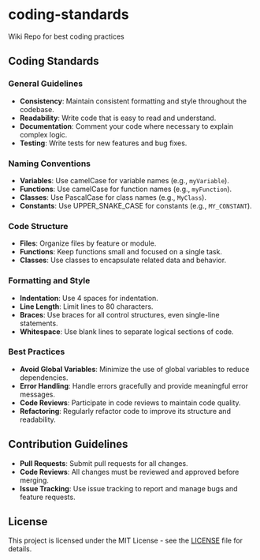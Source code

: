 # coding-standards

Wiki Repo for best coding practices

## Coding Standards

### General Guidelines
- **Consistency**: Maintain consistent formatting and style throughout the codebase.
- **Readability**: Write code that is easy to read and understand.
- **Documentation**: Comment your code where necessary to explain complex logic.
- **Testing**: Write tests for new features and bug fixes.

### Naming Conventions
- **Variables**: Use camelCase for variable names (e.g., `myVariable`).
- **Functions**: Use camelCase for function names (e.g., `myFunction`).
- **Classes**: Use PascalCase for class names (e.g., `MyClass`).
- **Constants**: Use UPPER_SNAKE_CASE for constants (e.g., `MY_CONSTANT`).

### Code Structure
- **Files**: Organize files by feature or module.
- **Functions**: Keep functions small and focused on a single task.
- **Classes**: Use classes to encapsulate related data and behavior.

### Formatting and Style
- **Indentation**: Use 4 spaces for indentation.
- **Line Length**: Limit lines to 80 characters.
- **Braces**: Use braces for all control structures, even single-line statements.
- **Whitespace**: Use blank lines to separate logical sections of code.

### Best Practices
- **Avoid Global Variables**: Minimize the use of global variables to reduce dependencies.
- **Error Handling**: Handle errors gracefully and provide meaningful error messages.
- **Code Reviews**: Participate in code reviews to maintain code quality.
- **Refactoring**: Regularly refactor code to improve its structure and readability.

## Contribution Guidelines
- **Pull Requests**: Submit pull requests for all changes.
- **Code Reviews**: All changes must be reviewed and approved before merging.
- **Issue Tracking**: Use issue tracking to report and manage bugs and feature requests.

## License
This project is licensed under the MIT License - see the [LICENSE](LICENSE) file for details.
